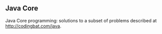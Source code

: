 ## Java Core

Java Core programming: solutions to a subset of problems described at http://codingbat.com/java. 
